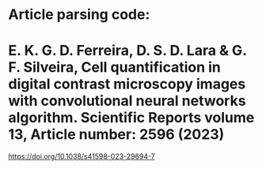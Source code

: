 # Article parsing code:

# E. K. G. D. Ferreira, D. S. D. Lara & G. F. Silveira, Cell quantification in digital contrast microscopy images with convolutional neural networks algorithm. Scientific Reports volume 13, Article number: 2596 (2023)

https://doi.org/10.1038/s41598-023-29694-7
